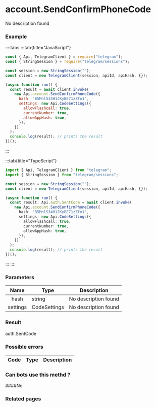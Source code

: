 # account.SendConfirmPhoneCode

No description found

### [](#example)Example

::::tabs
:::tab{title="JavaScript"}

```js
const { Api, TelegramClient } = require("telegram");
const { StringSession } = require("telegram/sessions");

const session = new StringSession("");
const client = new TelegramClient(session, apiId, apiHash, {});

(async function run() {
  const result = await client.invoke(
    new Api.account.SendConfirmPhoneCode({
      hash: "B5MnlS34H1JKyBE71zZfo1",
      settings: new Api.CodeSettings({
        allowFlashcall: true,
        currentNumber: true,
        allowAppHash: true,
      }),
    })
  );
  console.log(result); // prints the result
})();
```

:::

:::tab{title="TypeScript"}

```ts
import { Api, TelegramClient } from "telegram";
import { StringSession } from "telegram/sessions";

const session = new StringSession("");
const client = new TelegramClient(session, apiId, apiHash, {});

(async function run() {
  const result: Api.auth.SentCode = await client.invoke(
    new Api.account.SendConfirmPhoneCode({
      hash: "B5MnlS34H1JKyBE71zZfo1",
      settings: new Api.CodeSettings({
        allowFlashcall: true,
        currentNumber: true,
        allowAppHash: true,
      }),
    })
  );
  console.log(result); // prints the result
})();
```

:::
::::

### [](#parameters)Parameters

|   Name   | Type         | Description          |
| :------: | ------------ | -------------------- |
|   hash   | string       | No description found |
| settings | CodeSettings | No description found |

### [](#result)Result

auth.SentCode

### [](#possible-errors)Possible errors

| Code | Type | Description |
| :--: | ---- | ----------- |

### [](#can-bots-use-this-method)Can bots use this methd ?

####No

### [](#related-pages)Related pages
